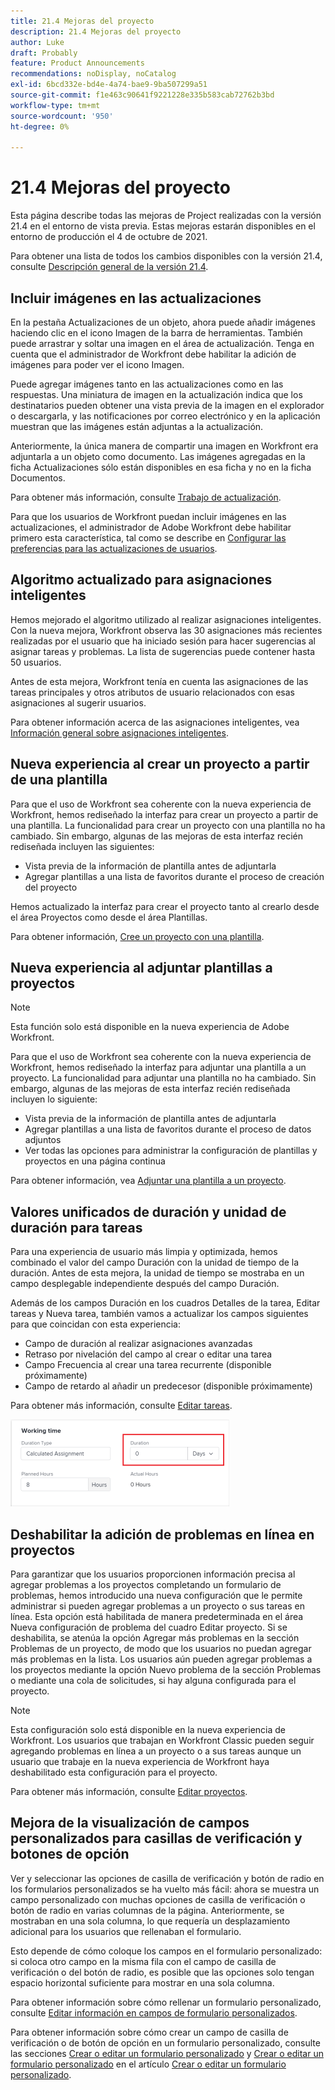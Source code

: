 ```yaml
---
title: 21.4 Mejoras del proyecto
description: 21.4 Mejoras del proyecto
author: Luke
draft: Probably
feature: Product Announcements
recommendations: noDisplay, noCatalog
exl-id: 6bcd332e-bd4e-4a74-bae9-9ba507299a51
source-git-commit: f1e463c90641f9221228e335b583cab72762b3bd
workflow-type: tm+mt
source-wordcount: '950'
ht-degree: 0%

---
```


# 21.4 Mejoras del proyecto

Esta página describe todas las mejoras de Project realizadas con la versión 21.4 en el entorno de vista previa. Estas mejoras estarán disponibles en el entorno de producción el 4 de octubre de 2021.

Para obtener una lista de todos los cambios disponibles con la versión 21.4, consulte [Descripción general de la versión 21.4](../../../product-announcements/product-releases/21.4-release-activity/21-4-release-overview.md).

## Incluir imágenes en las actualizaciones

En la pestaña Actualizaciones de un objeto, ahora puede añadir imágenes haciendo clic en el icono Imagen de la barra de herramientas. También puede arrastrar y soltar una imagen en el área de actualización. Tenga en cuenta que el administrador de Workfront debe habilitar la adición de imágenes para poder ver el icono Imagen.

Puede agregar imágenes tanto en las actualizaciones como en las respuestas. Una miniatura de imagen en la actualización indica que los destinatarios pueden obtener una vista previa de la imagen en el explorador o descargarla, y las notificaciones por correo electrónico y en la aplicación muestran que las imágenes están adjuntas a la actualización.

Anteriormente, la única manera de compartir una imagen en Workfront era adjuntarla a un objeto como documento. Las imágenes agregadas en la ficha Actualizaciones sólo están disponibles en esa ficha y no en la ficha Documentos.

Para obtener más información, consulte [Trabajo de actualización](../../../workfront-basics/updating-work-items-and-viewing-updates/update-work.md).

Para que los usuarios de Workfront puedan incluir imágenes en las actualizaciones, el administrador de Adobe Workfront debe habilitar primero esta característica, tal como se describe en [Configurar las preferencias para las actualizaciones de usuarios](../../../administration-and-setup/set-up-workfront/system-tracked-update-feeds/configure-preferences-user-updates.md).

## Algoritmo actualizado para asignaciones inteligentes

Hemos mejorado el algoritmo utilizado al realizar asignaciones inteligentes. Con la nueva mejora, Workfront observa las 30 asignaciones más recientes realizadas por el usuario que ha iniciado sesión para hacer sugerencias al asignar tareas y problemas. La lista de sugerencias puede contener hasta 50 usuarios.

Antes de esta mejora, Workfront tenía en cuenta las asignaciones de las tareas principales y otros atributos de usuario relacionados con esas asignaciones al sugerir usuarios.

Para obtener información acerca de las asignaciones inteligentes, vea [Información general sobre asignaciones inteligentes](../../../manage-work/tasks/assign-tasks/smart-assignments.md).

## Nueva experiencia al crear un proyecto a partir de una plantilla

Para que el uso de Workfront sea coherente con la nueva experiencia de Workfront, hemos rediseñado la interfaz para crear un proyecto a partir de una plantilla. La funcionalidad para crear un proyecto con una plantilla no ha cambiado. Sin embargo, algunas de las mejoras de esta interfaz recién rediseñada incluyen las siguientes:

* Vista previa de la información de plantilla antes de adjuntarla
* Agregar plantillas a una lista de favoritos durante el proceso de creación del proyecto

Hemos actualizado la interfaz para crear el proyecto tanto al crearlo desde el área Proyectos como desde el área Plantillas.

Para obtener información, [Cree un proyecto con una plantilla](../../../manage-work/projects/create-projects/create-project-from-template.md).

## Nueva experiencia al adjuntar plantillas a proyectos

>[!NOTE]
>
>Esta función solo está disponible en la nueva experiencia de Adobe Workfront.

Para que el uso de Workfront sea coherente con la nueva experiencia de Workfront, hemos rediseñado la interfaz para adjuntar una plantilla a un proyecto. La funcionalidad para adjuntar una plantilla no ha cambiado. Sin embargo, algunas de las mejoras de esta interfaz recién rediseñada incluyen lo siguiente:

* Vista previa de la información de plantilla antes de adjuntarla
* Agregar plantillas a una lista de favoritos durante el proceso de datos adjuntos
* Ver todas las opciones para administrar la configuración de plantillas y proyectos en una página continua

Para obtener información, vea [Adjuntar una plantilla a un proyecto](../../../manage-work/projects/create-and-manage-templates/attach-template-to-project.md).

## Valores unificados de duración y unidad de duración para tareas

Para una experiencia de usuario más limpia y optimizada, hemos combinado el valor del campo Duración con la unidad de tiempo de la duración. Antes de esta mejora, la unidad de tiempo se mostraba en un campo desplegable independiente después del campo Duración.

Además de los campos Duración en los cuadros Detalles de la tarea, Editar tareas y Nueva tarea, también vamos a actualizar los campos siguientes para que coincidan con esta experiencia:

* Campo de duración al realizar asignaciones avanzadas
* Retraso por nivelación del campo al crear o editar una tarea
* Campo Frecuencia al crear una tarea recurrente (disponible próximamente)
* Campo de retardo al añadir un predecesor (disponible próximamente)

Para obtener más información, consulte [Editar tareas](../../../manage-work/tasks/manage-tasks/edit-tasks.md).

![](assets/duration-combined-field-350x139.png)

## Deshabilitar la adición de problemas en línea en proyectos

Para garantizar que los usuarios proporcionen información precisa al agregar problemas a los proyectos completando un formulario de problemas, hemos introducido una nueva configuración que le permite administrar si pueden agregar problemas a un proyecto o sus tareas en línea. Esta opción está habilitada de manera predeterminada en el área Nueva configuración de problema del cuadro Editar proyecto. Si se deshabilita, se atenúa la opción Agregar más problemas en la sección Problemas de un proyecto, de modo que los usuarios no puedan agregar más problemas en la lista. Los usuarios aún pueden agregar problemas a los proyectos mediante la opción Nuevo problema de la sección Problemas o mediante una cola de solicitudes, si hay alguna configurada para el proyecto.

>[!NOTE]
>
>Esta configuración solo está disponible en la nueva experiencia de Workfront. Los usuarios que trabajan en Workfront Classic pueden seguir agregando problemas en línea a un proyecto o a sus tareas aunque un usuario que trabaje en la nueva experiencia de Workfront haya deshabilitado esta configuración para el proyecto.

Para obtener más información, consulte [Editar proyectos](../../../manage-work/projects/manage-projects/edit-projects.md).

## Mejora de la visualización de campos personalizados para casillas de verificación y botones de opción

Ver y seleccionar las opciones de casilla de verificación y botón de radio en los formularios personalizados se ha vuelto más fácil: ahora se muestra un campo personalizado con muchas opciones de casilla de verificación o botón de radio en varias columnas de la página. Anteriormente, se mostraban en una sola columna, lo que requería un desplazamiento adicional para los usuarios que rellenaban el formulario.

Esto depende de cómo coloque los campos en el formulario personalizado: si coloca otro campo en la misma fila con el campo de casilla de verificación o del botón de radio, es posible que las opciones solo tengan espacio horizontal suficiente para mostrar en una sola columna.

Para obtener información sobre cómo rellenar un formulario personalizado, consulte [Editar información en campos de formulario personalizados](../../../workfront-basics/work-with-custom-forms/edit-custom-forms.md).

Para obtener información sobre cómo crear un campo de casilla de verificación o de botón de opción en un formulario personalizado, consulte las secciones [Crear o editar un formulario personalizado](../../../administration-and-setup/customize-workfront/create-manage-custom-forms/create-or-edit-a-custom-form.md#create) y [Crear o editar un formulario personalizado](../../../administration-and-setup/customize-workfront/create-manage-custom-forms/create-or-edit-a-custom-form.md#configur) en el artículo [Crear o editar un formulario personalizado](../../../administration-and-setup/customize-workfront/create-manage-custom-forms/create-or-edit-a-custom-form.md).

